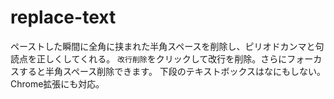 # replace-text
ペーストした瞬間に全角に挟まれた半角スペースを削除し、ピリオドカンマと句読点を正しくしてくれる。
`改行削除`をクリックして改行を削除。さらにフォーカスすると半角スペース削除できます。
下段のテキストボックスはなにもしない。
Chrome拡張にも対応。
